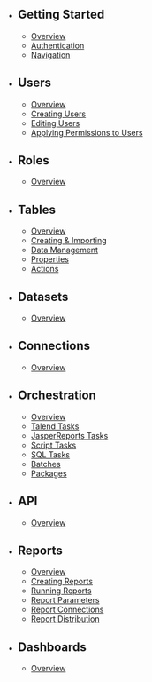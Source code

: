 -   ## Getting Started

    -   [Overview](/{{version}}/about)
    -   [Authentication](/{{version}}/authentication)
    -   [Navigation](/{{version}}/navigation)

-   ## Users

    -   [Overview](/{{version}}/users-overview)
    -   [Creating Users](/{{version}}/users-create)
    -   [Editing Users](/{{version}}/users-edit)
    -   [Applying Permissions to Users](/{{version}}/users-permissions)

-   ## Roles

    -   [Overview](/{{version}}/roles-overview)

-   ## Tables

    -   [Overview](/{{version}}/tables-overview)
    -   [Creating & Importing](/{{version}}/tables-creating-&-importing)
    -   [Data Management](/{{version}}/tables-data-management)
    -   [Properties](/{{version}}/tables-properties)
    -   [Actions](/{{version}}/tables-actions)

-   ## Datasets

    -   [Overview](/{{version}}/datasets-overview)

-   ## Connections

    -   [Overview](/{{version}}/connections-overview)

-   ## Orchestration

    -   [Overview](/{{version}}/orchestration-overview)
    -   [Talend Tasks](/{{version}}/orchestration-tasks-talend)
    -   [JasperReports Tasks](/{{version}}/orchestration-tasks-jasperreports)
    -   [Script Tasks](/{{version}}/orchestration-tasks-script)
    -   [SQL Tasks](/{{version}}/orchestration-tasks-sql)
    -   [Batches](/{{version}}/orchestration-batches)
    -   [Packages](/{{version}}/orchestration-Packages)

-   ## API

    -   [Overview](/{{version}}/api-overview)

-   ## Reports

    -   [Overview](/{{version}}/reports-overview)
    -   [Creating Reports](/{{version}}/reports-creating)
    -   [Running Reports](/{{version}}/reports-running)
    -   [Report Parameters](/{{version}}/reports-parameters)
    -   [Report Connections](/{{version}}/reports-connections)
    -   [Report Distribution](/{{version}}/reports-distribution)

-   ## Dashboards

    -   [Overview](/{{version}}/dashboards-overview)
